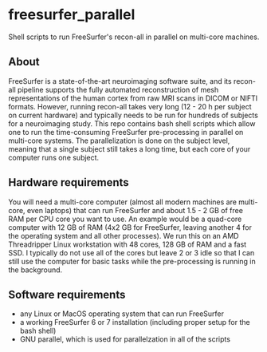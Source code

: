 # freesurfer_parallel
Shell scripts to run FreeSurfer's recon-all in parallel on multi-core machines.


## About

FreeSurfer is a state-of-the-art neuroimaging software suite, and its recon-all pipeline supports the fully automated reconstruction of mesh representations of the human cortex from raw MRI scans in DICOM or NIFTI formats. However, running recon-all takes very long (12 - 20 h per subject on current hardware) and typically needs to be run for hundreds of subjects for a neuroimaging study. This repo contains bash shell scripts which allow one to run the time-consuming FreeSurfer pre-processing in parallel on multi-core systems. The parallelization is done on the subject level, meaning that a single subject still takes a long time, but each core of your computer runs one subject.

## Hardware requirements

You will need a multi-core computer (almost all modern machines are multi-core, even laptops) that can run FreeSurfer and about 1.5 - 2 GB of free RAM per CPU core you want to use. An example would be a quad-core computer with 12 GB of RAM (4x2 GB for FreeSurfer, leaving another 4 for the operating system and all other processes). We run this on an AMD Threadripper Linux workstation with 48 cores, 128 GB of RAM and a fast SSD. I typically do not use all of the cores but leave 2 or 3 idle so that I can still use the computer for basic tasks while the pre-processing is running in the background.

## Software requirements

* any Linux or MacOS operating system that can run FreeSurfer
* a working FreeSurfer 6 or 7 installation (including proper setup for the bash shell)
* GNU parallel, which is used for parallelzation in all of the scripts

